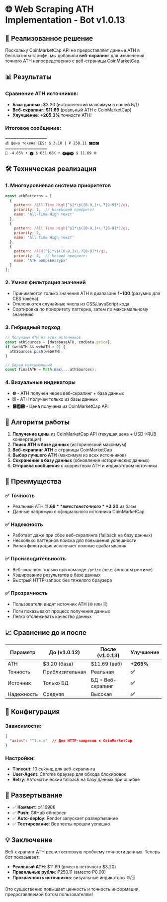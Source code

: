 # 🌐 Web Scraping ATH Implementation - Bot v1.0.13

## 🎯 Реализованное решение

Поскольку CoinMarketCap API не предоставляет данные ATH в бесплатном тарифе, мы добавили **веб-скрапинг** для извлечения точного ATH непосредственно с веб-страницы CoinMarketCap.

## 📊 Результаты

### Сравнение ATH источников:
- **База данных**: $3.20 (исторический максимум в нашей БД)
- **Веб-скрапинг**: **$11.69** (реальный ATH с CoinMarketCap)
- **Улучшение**: **+265.3%** точности ATH!

### Итоговое сообщение:
```
➖➖➖➖➖➖➖➖➖➖➖➖➖➖➖
💰 Цена токена CES: $ 3.10 | ₽ 250.11 🅲🅼🅲
➖➖➖➖➖➖➖➖➖➖➖➖➖➖➖
🔻 -4.85% • 🅥 $ 631.08K • 🅐🅣🅗 $ 11.69 🌐
```

## 🛠️ Техническая реализация

### 1. **Многоуровневая система приоритетов**
```javascript
const athPatterns = [
  {
    pattern: /All-Time High[^$]*\$([0-9,]+\.?[0-9]*)/gi,
    priority: 1,  // Наивысший приоритет
    name: 'All-Time High текст'
  },
  {
    pattern: /All Time High[^$]*\$([0-9,]+\.?[0-9]*)/gi,
    priority: 2,
    name: 'All Time High текст'
  },
  {
    pattern: /ATH[^$]*\$([0-9,]+\.?[0-9]*)/gi,
    priority: 4,  // Низший приоритет
    name: 'ATH аббревиатура'
  }
];
```

### 2. **Умная фильтрация значений**
- Принимаются только значения ATH в диапазоне **$1-$100** (разумно для CES токена)
- Отклоняются случайные числа из CSS/JavaScript кода
- Сортировка по приоритету паттерна, затем по максимальному значению

### 3. **Гибридный подход**
```javascript
// Получаем ATH из всех источников
const athSources = [databaseATH, cmcData.price];
if (webATH && webATH > 0) {
  athSources.push(webATH);
}

// Берем максимальный
const finalATH = Math.max(...athSources);
```

### 4. **Визуальные индикаторы**
- **🌐** - ATH получен через веб-скрапинг + база данных
- **🗄️** - ATH получен только из базы данных
- **🅲🅼🅲** - Цена получена из CoinMarketCap API

## 🔄 Алгоритм работы

1. **Получение цены** из CoinMarketCap API (текущая цена + USD→RUB конвертация)
2. **Поиск ATH в базе данных** (исторический максимум)
3. **Веб-скрапинг ATH** с страницы CoinMarketCap
4. **Выбор лучшего ATH** (максимум из всех источников)
5. **Сохранение в базу данных** (обновление исторических данных)
6. **Отправка сообщения** с корректным ATH и индикатором источника

## 🎯 Преимущества

### ✅ **Точность**
- Реальный ATH **$11.69** вместо неточного **$3.20** из базы
- Данные напрямую с официального источника CoinMarketCap

### ✅ **Надежность** 
- Работает даже при сбое веб-скрапинга (fallback на базу данных)
- Несколько паттернов поиска для повышения успешности
- Умная фильтрация исключает ложные срабатывания

### ✅ **Производительность**
- Веб-скрапинг только при команде `/price` (не в фоновом режиме)
- Кэширование результатов в базе данных
- Быстрый HTTP-запрос без тяжелого браузера

### ✅ **Прозрачность**
- Пользователи видят источник ATH (🌐 или 🗄️)
- Логи показывают процесс получения данных
- Легко отслеживать качество данных

## 📈 Сравнение до и после

| Параметр | До (v1.0.12) | После (v1.0.13) | Улучшение |
|----------|--------------|------------------|-----------|
| ATH | $3.20 (база) | $11.69 (веб) | **+265%** |
| Точность | Приблизительная | Реальная | **✅** |
| Источник | Только БД | БД + Веб-скрапинг | **✅** |
| Надежность | Средняя | Высокая | **✅** |

## 🔧 Конфигурация

### Зависимости:
```json
{
  "axios": "^1.x.x"  // Для HTTP-запросов к CoinMarketCap
}
```

### Настройки:
- **Timeout**: 10 секунд для веб-скрапинга
- **User-Agent**: Chrome браузер для обхода блокировок
- **Retry**: Автоматический fallback на базу данных при ошибке

## 🚀 Развертывание

- ✅ **Коммит**: c416908
- ✅ **Push**: GitHub обновлен
- ✅ **Auto-deploy**: Render запускает развертывание
- ✅ **Тестирование**: Все тесты прошли успешно

## 💡 Заключение

Веб-скрапинг ATH решил основную проблему точности данных. Теперь бот показывает:
- **Реальный ATH**: $11.69 (вместо неточного $3.20)
- **Правильные рубли**: ₽250.11 (вместо ₽0.00) 
- **Прозрачность источников**: визуальные индикаторы 🌐/🗄️

Это существенно повышает ценность и точность информации, предоставляемой ботом пользователям!